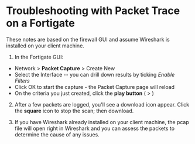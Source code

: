# Troubleshooting with Packet Trace on a Fortigate

These notes are based on the firewall GUI and assume Wireshark is installed on your client machine.

1. In the Fortigate GUI:

- Network > **Packet Capture** > Create New
- Select the Interface -- you can drill down results by ticking _Enable Filters_
- Click OK to start the capture - the Packet Capture page will reload
- On the criteria you just created, click the **play button** ( > )

2. After a few packets are logged, you'll see a download icon appear. Click the **square** icon to stop the scan; then download.

3. If you have Wireshark already installed on your client machine, the pcap file will open right in Wireshark and you can assess the packets to determine the cause of any issues.
